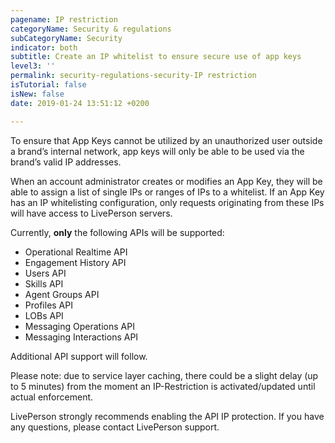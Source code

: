 ```yaml
---
pagename: IP restriction
categoryName: Security & regulations
subCategoryName: Security
indicator: both
subtitle: Create an IP whitelist to ensure secure use of app keys
level3: ''
permalink: security-regulations-security-IP restriction
isTutorial: false
isNew: false
date: 2019-01-24 13:51:12 +0200

---
```

To ensure that App Keys cannot be utilized by an unauthorized user outside a brand’s internal network, app keys will only be able to be used via the brand’s valid IP addresses. 

When an account administrator creates or modifies an App Key, they will be able to assign a list of single IPs or ranges of IPs to a whitelist. If an App Key has an IP whitelisting configuration, only requests originating from these IPs will have access to LivePerson servers. 

Currently, **only** the following APIs will be supported: 

* Operational Realtime API
* Engagement History API
* Users API
* Skills API
* Agent Groups API
* Profiles API
* LOBs API
* Messaging Operations API
* Messaging Interactions API

Additional API support will follow. 

Please note: due to service layer caching, there could be a slight delay (up to 5 minutes) from the moment an IP-Restriction is activated/updated until actual enforcement.

LivePerson strongly recommends enabling the API IP protection. If you have any questions, please contact LivePerson support. 